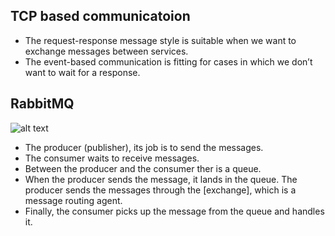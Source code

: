 ## TCP based communicatoion

- The request-response message style is suitable when we want to exchange messages between services.
- The event-based communication is fitting for cases in which we don’t want to wait for a response.

## RabbitMQ

![alt text](https://www.rabbitmq.com/img/tutorials/intro/hello-world-example-routing.png)

- The producer (publisher), its job is to send the messages.
- The consumer waits to receive messages.
- Between the producer and the consumer ther is a queue.
- When the producer sends the message, it lands in the queue. The producer sends the messages through the [exchange], which is a message routing agent.
- Finally, the consumer picks up the message from the queue and handles it.
